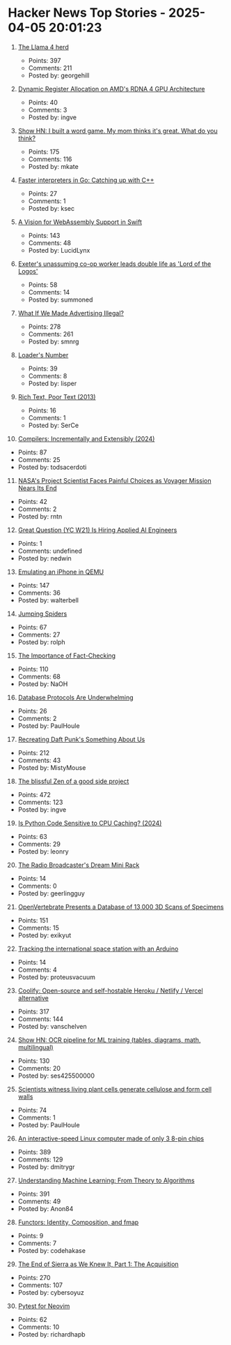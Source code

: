 # Hacker News Top Stories - 2025-04-05 20:01:23

1. [The Llama 4 herd](https://ai.meta.com/blog/llama-4-multimodal-intelligence/)
   - Points: 397
   - Comments: 211
   - Posted by: georgehill

2. [Dynamic Register Allocation on AMD's RDNA 4 GPU Architecture](https://chipsandcheese.com/p/dynamic-register-allocation-on-amds)
   - Points: 40
   - Comments: 3
   - Posted by: ingve

3. [Show HN: I built a word game. My mom thinks it's great. What do you think?](https://www.whatsit.today/)
   - Points: 175
   - Comments: 116
   - Posted by: mkate

4. [Faster interpreters in Go: Catching up with C++](https://planetscale.com/blog/faster-interpreters-in-go-catching-up-with-cpp)
   - Points: 27
   - Comments: 1
   - Posted by: ksec

5. [A Vision for WebAssembly Support in Swift](https://forums.swift.org/t/pitch-a-vision-for-webassembly-support-in-swift/79060)
   - Points: 143
   - Comments: 48
   - Posted by: LucidLynx

6. [Exeter's unassuming co-op worker leads double life as 'Lord of the Logos'](https://www.devonlive.com/whats-on/whats-on-news/exeters-unassuming-co-op-worker-10039941)
   - Points: 58
   - Comments: 14
   - Posted by: summoned

7. [What If We Made Advertising Illegal?](https://simone.org/advertising/)
   - Points: 278
   - Comments: 261
   - Posted by: smnrg

8. [Loader's Number](https://googology.fandom.com/wiki/Loader%27s_number)
   - Points: 39
   - Comments: 8
   - Posted by: lisper

9. [Rich Text, Poor Text (2013)](https://laemeur.sdf.org/words/D29.html)
   - Points: 16
   - Comments: 1
   - Posted by: SerCe

10. [Compilers: Incrementally and Extensibly (2024)](https://okmij.org/ftp/tagless-final/Compiler/index.html)
   - Points: 87
   - Comments: 25
   - Posted by: todsacerdoti

11. [NASA's Project Scientist Faces Painful Choices as Voyager Mission Nears Its End](https://gizmodo.com/keeping-voyager-alive-nasas-project-scientist-faces-painful-choices-as-the-iconic-mission-nears-its-end-2000580634)
   - Points: 42
   - Comments: 2
   - Posted by: rntn

12. [Great Question (YC W21) Is Hiring Applied AI Engineers](https://www.ycombinator.com/companies/great-question/jobs/AtPa8pe-ai-engineer)
   - Points: 1
   - Comments: undefined
   - Posted by: nedwin

13. [Emulating an iPhone in QEMU](https://eshard.com/posts/emulating-ios-14-with-qemu)
   - Points: 147
   - Comments: 36
   - Posted by: walterbell

14. [Jumping Spiders](https://digital.tnconservationist.org/publication/?i=663361&article_id=3697028&view=articleBrowser)
   - Points: 67
   - Comments: 27
   - Posted by: rolph

15. [The Importance of Fact-Checking](https://lithub.com/on-the-episode-that-changed-ira-glasss-this-american-life-forever/)
   - Points: 110
   - Comments: 68
   - Posted by: NaOH

16. [Database Protocols Are Underwhelming](https://byroot.github.io/performance/2025/03/21/database-protocols.html)
   - Points: 26
   - Comments: 2
   - Posted by: PaulHoule

17. [Recreating Daft Punk's Something About Us](https://thoughts-and-things.ghost.io/recreating-daft-punks-something-about-us/)
   - Points: 212
   - Comments: 43
   - Posted by: MistyMouse

18. [The blissful Zen of a good side project](https://joshcollinsworth.com/blog/the-blissful-zen-of-a-good-side-project)
   - Points: 472
   - Comments: 123
   - Posted by: ingve

19. [Is Python Code Sensitive to CPU Caching? (2024)](https://lukasatkinson.de/2024/python-cpu-caching/)
   - Points: 63
   - Comments: 29
   - Posted by: leonry

20. [The Radio Broadcaster's Dream Mini Rack](https://github.com/geerlingguy/mini-rack/issues/181)
   - Points: 14
   - Comments: 0
   - Posted by: geerlingguy

21. [OpenVertebrate Presents a Database of 13,000 3D Scans of Specimens](https://www.openculture.com/2024/03/openvertebrate-presents-a-massive-database-of-13000-3d-scans-of-vertebrate-specimens.html)
   - Points: 151
   - Comments: 15
   - Posted by: exikyut

22. [Tracking the international space station with an Arduino](https://faridrener.com/2025/04/04/tracking-iss.html)
   - Points: 14
   - Comments: 4
   - Posted by: proteusvacuum

23. [Coolify: Open-source and self-hostable Heroku / Netlify / Vercel alternative](https://coolify.io/)
   - Points: 317
   - Comments: 144
   - Posted by: vanschelven

24. [Show HN: OCR pipeline for ML training (tables, diagrams, math, multilingual)](https://github.com/ses4255/Versatile-OCR-Program)
   - Points: 130
   - Comments: 20
   - Posted by: ses425500000

25. [Scientists witness living plant cells generate cellulose and form cell walls](https://phys.org/news/2025-03-scientists-witness-cells-generate-cellulose.html)
   - Points: 74
   - Comments: 1
   - Posted by: PaulHoule

26. [An interactive-speed Linux computer made of only 3 8-pin chips](https://dmitry.gr/?r=05.Projects&proj=36.%208pinLinux)
   - Points: 389
   - Comments: 129
   - Posted by: dmitrygr

27. [Understanding Machine Learning: From Theory to Algorithms](https://www.cs.huji.ac.il/~shais/UnderstandingMachineLearning/copy.html)
   - Points: 391
   - Comments: 49
   - Posted by: Anon84

28. [Functors: Identity, Composition, and fmap](https://codehakase.com/blog/2025-03-26-on-functors/)
   - Points: 9
   - Comments: 7
   - Posted by: codehakase

29. [The End of Sierra as We Knew It, Part 1: The Acquisition](https://www.filfre.net/2025/04/the-end-of-sierra-as-we-knew-it-part-1-the-acquisition/)
   - Points: 270
   - Comments: 107
   - Posted by: cybersoyuz

30. [Pytest for Neovim](https://github.com/richardhapb/pytest.nvim)
   - Points: 62
   - Comments: 10
   - Posted by: richardhapb

